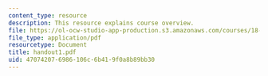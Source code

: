 ```yaml
---
content_type: resource
description: This resource explains course overview.
file: https://ol-ocw-studio-app-production.s3.amazonaws.com/courses/18-338j-infinite-random-matrix-theory-fall-2004/470742076986106c6b419f0a8b89bb30_handout1.pdf
file_type: application/pdf
resourcetype: Document
title: handout1.pdf
uid: 47074207-6986-106c-6b41-9f0a8b89bb30
---
```

